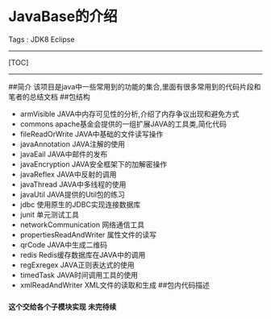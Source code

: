 # JavaBase的介绍

Tags : JDK8 Eclipse

---

[TOC]

---

##简介
该项目是java中一些常用到的功能的集合,里面有很多常用到的代码片段和笔者的总结文档
##包结构
* armVisible                JAVA中内存可见性的分析,介绍了内存争议出现和避免方式
* commons                   apache基金会提供的一组扩展JAVA的工具类,简化代码
* fileReadOrWrite           JAVA中基础的文件读写操作
* javaAnnotation            JAVA注解的使用
* javaEail                  JAVA中邮件的发布
* javaEncryption            JAVA安全框架下的加解密操作
* javaReflex                JAVA中反射的调用
* javaThread                JAVA中多线程的使用
* javaUtil                  JAVA提供的Util包的练习
* jdbc                      使用原生的JDBC实现连接数据库
* junit                     单元测试工具
* networkCommunication      网络通信工具
* propertiesReadAndWriter   属性文件的读写
* qrCode                    JAVA中生成二维码
* redis                     Redis缓存数据库在JAVA中的调用
* regExregex                JAVA正则表达式的使用
* timedTask                 JAVA时间调用工具的使用
* xmlReadAndWriter          XML文件的读取和生成
##包内代码描述      
### 
**这个交给各个子模块实现**
**未完待续**
